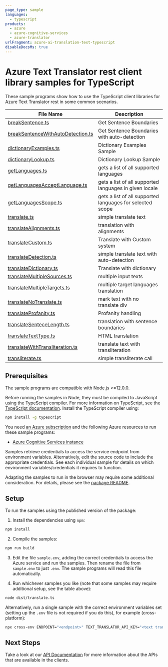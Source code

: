 ```yaml
---
page_type: sample
languages:
  - typescript
products:
  - azure
  - azure-cognitive-services
  - azure-translator
urlFragment: azure-ai-translation-text-typescript
disableDocsMs: true
---
```


# Azure Text Translator rest client library samples for TypeScript

These sample programs show how to use the TypeScript client libraries for Azure Text Translator rest in some common scenarios.

| **File Name**                                                         | **Description**                               |
| ----------------------------------------- | --------------------------------------------- |
| [breakSentence.ts][breakSentence]                                     | Get Sentence Boundaries |
| [breakSentenceWithAutoDetection.ts][breakSentenceWithAutoDetection]   | Get Sentence Boundaries with auto-detection |
| [dictionaryExamples.ts][dictionaryExamples]                           | Dictionary Examples Sample |
| [dictionaryLookup.ts][dictionaryLookup]                               | Dictionary Lookup Sample |
| [getLanguages.ts][getLanguages]                                       | gets a list of all supported languages |
| [getLanguagesAcceptLanguage.ts][getLanguagesAcceptLanguage]           | gets a list of all supported languages in given locale |
| [getLanguagesScope.ts][getLanguagesScope]                             | gets a list of all supported languages for selected scope |
| [translate.ts][translate]                                             | simple translate text |
| [translateAlignments.ts][translateAlignments]                         | translation with alignments |
| [translateCustom.ts][translateCustom]                                 | Translate with Custom system |
| [translateDetection.ts][translateDetection]                           | simple translate text with auto-detection |
| [translateDictionary.ts][translateDictionary]                         | Translate with dictionary |
| [translateMultipleSources.ts][translateMultipleSources]               | multiple input texts |
| [translateMultipleTargets.ts][translateMultipleTargets]               | multiple target languages translation |
| [translateNoTranslate.ts][translateNoTranslate]                       | mark text with no translate div |
| [translateProfanity.ts][translateProfanity]                           | Profanity handling |
| [translateSenteceLength.ts][translateSenteceLength]                   | translation with sentence boundaries |
| [translateTextType.ts][translateTextType]                             | HTML translation |
| [translateWithTransliteration.ts][translateWithTransliteration]       | translate text with transliteration |
| [transliterate.ts][transliterate]                                     | simple transliterate call |

## Prerequisites

The sample programs are compatible with Node.js >=12.0.0.

Before running the samples in Node, they must be compiled to JavaScript using the TypeScript compiler. For more information on TypeScript, see the [TypeScript documentation][typescript]. Install the TypeScript compiler using:

```bash
npm install -g typescript
```

You need [an Azure subscription][freesub] and the following Azure resources to run these sample programs:

- [Azure Cognitive Services instance][createinstance_azurecognitiveservicesinstance]

Samples retrieve credentials to access the service endpoint from environment variables. Alternatively, edit the source code to include the appropriate credentials. See each individual sample for details on which environment variables/credentials it requires to function.

Adapting the samples to run in the browser may require some additional consideration. For details, please see the [package README][package].

## Setup

To run the samples using the published version of the package:

1. Install the dependencies using `npm`:

```bash
npm install
```

2. Compile the samples:

```bash
npm run build
```

3. Edit the file `sample.env`, adding the correct credentials to access the Azure service and run the samples. Then rename the file from `sample.env` to just `.env`. The sample programs will read this file automatically.

4. Run whichever samples you like (note that some samples may require additional setup, see the table above):

```bash
node dist/translate.ts
```

Alternatively, run a single sample with the correct environment variables set (setting up the `.env` file is not required if you do this), for example (cross-platform):

```bash
npx cross-env ENDPOINT="<endpoint>" TEXT_TRANSLATOR_API_KEY="<text translator api key>" TEXT_TRANSLATOR_REGION="<text translator region>" node dist/translate.js
```

## Next Steps

Take a look at our [API Documentation][apiref] for more information about the APIs that are available in the clients.

[breakSentence]: https://github.com/Azure/azure-sdk-for-js/blob/main/sdk/translation/azure-ai-translation-text/samples/v3.0/typescript/src/breakSentence.ts
[breakSentenceWithAutoDetection]: https://github.com/Azure/azure-sdk-for-js/blob/main/sdk/translation/azure-ai-translation-text/samples/v3.0/typescript/src/breakSentenceWithAutoDetection.ts
[dictionaryExamples]: https://github.com/Azure/azure-sdk-for-js/blob/main/sdk/translation/azure-ai-translation-text/samples/v3.0/typescript/src/dictionaryExamples.ts
[dictionaryLookup]: https://github.com/Azure/azure-sdk-for-js/blob/main/sdk/translation/azure-ai-translation-text/samples/v3.0/typescript/src/dictionaryLookup.ts
[getLanguages]: https://github.com/Azure/azure-sdk-for-js/blob/main/sdk/translation/azure-ai-translation-text/samples/v3.0/typescript/src/getLanguages.ts
[getLanguagesAcceptLanguage]: https://github.com/Azure/azure-sdk-for-js/blob/main/sdk/translation/azure-ai-translation-text/samples/v3.0/typescript/src/getLanguagesAcceptLanguage.ts
[getLanguagesScope]: https://github.com/Azure/azure-sdk-for-js/blob/main/sdk/translation/azure-ai-translation-text/samples/v3.0/typescript/src/getLanguagesScope.ts
[translate]: https://github.com/Azure/azure-sdk-for-js/blob/main/sdk/translation/azure-ai-translation-text/samples/v3.0/typescript/src/translate.ts
[translateAlignments]: https://github.com/Azure/azure-sdk-for-js/blob/main/sdk/translation/azure-ai-translation-text/samples/v3.0/typescript/src/translateAlignments.ts
[translateCustom]: https://github.com/Azure/azure-sdk-for-js/blob/main/sdk/translation/azure-ai-translation-text/samples/v3.0/typescript/src/translateCustom.ts
[translateDetection]: https://github.com/Azure/azure-sdk-for-js/blob/main/sdk/translation/azure-ai-translation-text/samples/v3.0/typescript/src/translateDetection.ts
[translateDictionary]: https://github.com/Azure/azure-sdk-for-js/blob/main/sdk/translation/azure-ai-translation-text/samples/v3.0/typescript/src/translateDictionary.ts
[translateMultipleSources]: https://github.com/Azure/azure-sdk-for-js/blob/main/sdk/translation/azure-ai-translation-text/samples/v3.0/typescript/src/translateMultipleSources.ts
[translateMultipleTargets]: https://github.com/Azure/azure-sdk-for-js/blob/main/sdk/translation/azure-ai-translation-text/samples/v3.0/typescript/src/translateMultipleTargets.ts
[translateNoTranslate]: https://github.com/Azure/azure-sdk-for-js/blob/main/sdk/translation/azure-ai-translation-text/samples/v3.0/typescript/src/translateNoTranslate.ts
[translateProfanity]: https://github.com/Azure/azure-sdk-for-js/blob/main/sdk/translation/azure-ai-translation-text/samples/v3.0/typescript/src/translateProfanity.ts
[translateSenteceLength]: https://github.com/Azure/azure-sdk-for-js/blob/main/sdk/translation/azure-ai-translation-text/samples/v3.0/typescript/src/translateSenteceLength.ts
[translateTextType]: https://github.com/Azure/azure-sdk-for-js/blob/main/sdk/translation/azure-ai-translation-text/samples/v3.0/typescript/src/translateTextType.ts
[translateWithTransliteration]: https://github.com/Azure/azure-sdk-for-js/blob/main/sdk/translation/azure-ai-translation-text/samples/v3.0/typescript/src/translateWithTransliteration.ts
[transliterate]: https://github.com/Azure/azure-sdk-for-js/blob/main/sdk/translation/azure-ai-translation-text/samples/v3.0/typescript/src/transliterate.ts

[apiref]: https://learn.microsoft.com/en-us/azure/cognitive-services/translator/reference/v3-0-translate
[freesub]: https://azure.microsoft.com/free/
[createinstance_azurecognitiveservicesinstance]: https://docs.microsoft.com/azure/cognitive-services/cognitive-services-apis-create-account
[package]: https://github.com/MikeyMCZ/azure-sdk-for-js/tree/main/sdk/translation/azure-ai-translation-text/README.md
[typescript]: https://www.typescriptlang.org/docs/home.html

